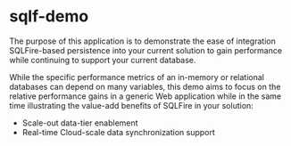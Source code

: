 sqlf-demo
=========

The purpose of this application is to demonstrate the ease of integration SQLFire-based persistence into your current solution to gain performance while continuing to support your current database.

While the specific performance metrics of an in-memory or relational databases can depend on many variables, this demo aims to focus on the relative performance gains in a generic Web application while in the same time illustrating the value-add benefits of SQLFire in your solution:

 * Scale-out data-tier enablement
 * Real-time Cloud-scale data synchronization support